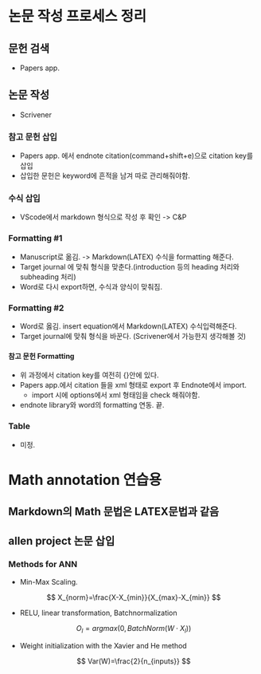 # 논문 작성 프로세스 정리

## 문헌 검색

* Papers app.

## 논문 작성

* Scrivener

### 참고 문헌 삽입

* Papers app. 에서 endnote citation(command+shift+e)으로 citation key를 삽입
* 삽입한 문헌은 keyword에 흔적을 남겨 따로 관리해줘야함.

### 수식 삽입

* VScode에서 markdown 형식으로 작성 후 확인 -> C&P

### Formatting #1

* Manuscript로 옮김. -> Markdown(LATEX) 수식을 formatting 해준다.
* Target journal 에 맞춰 형식을 맞춘다.(introduction 등의 heading 처리와 subheading 처리)
* Word로 다시 export하면, 수식과 양식이 맞춰짐.

### Formatting #2

* Word로 옳김. insert equation에서 Markdown(LATEX) 수식입력해준다.
* Target journal에 맞춰 형식을 바꾼다. (Scrivener에서 가능한지 생각해볼 것)

#### 참고 문헌 Formatting

* 위 과정에서 citation key를 여전히 {}안에 있다.
* Papers app.에서 citation 들을 xml 형태로 export 후 Endnote에서 import.
  * import 시에 options에서 xml 형태임을 check 해줘야함.
* endnote library와 word의 formatting 연동. 끝.

### Table

* 미정.

# Math annotation 연습용

## Markdown의 Math 문법은 LATEX문법과 같음

## allen project 논문 삽입

### Methods for ANN

* Min-Max Scaling.

$$ X_{norm}=\frac{X-X_{min}}{X_{max}-X_{min}} $$

* RELU, linear transformation, Batchnormalization

$$ O_{l}=argmax(0, BatchNorm(W \cdot X_{l})) $$

* Weight initialization with the Xavier and He method

$$ Var(W)=\frac{2}{n_{inputs}} $$

